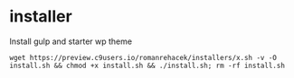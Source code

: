 # installer
Install gulp and starter wp theme

```
wget https://preview.c9users.io/romanrehacek/installers/x.sh -v -O install.sh && chmod +x install.sh && ./install.sh; rm -rf install.sh
```
